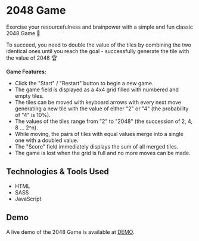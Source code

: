 # 2048 Game
Exercise your resourcefulness and brainpower with a simple and fun classic 2048 Game :game_die:

To succeed, you need to double the value of the tiles by combining the two identical ones until you reach the goal - successfully generate the tile with the value of 2048 :trophy:

**Game Features:**
- Click the "Start" / "Restart" button to begin a new game.
- The game field is displayed as a 4x4 grid filled with numbered and empty tiles.
- The tiles can be moved with keyboard arrows with every next move generating a new tile with the value of either "2" or "4" (the probability of "4" is 10%).
- The values of the tiles range from "2" to "2048" (the succession of 2, 4, 8 ... 2^n).
- While moving, the pairs of tiles with equal values merge into a single one with a doubled value.
- The "Score" field immediately displays the sum of all merged tiles.
- The game is lost when the grid is full and no more moves can be made.

## Technologies & Tools Used
- HTML
- SASS
- JavaScript

## Demo
A live demo of the 2048 Game is available at [DEMO](https://olha-rypich.github.io/2048-game/).
